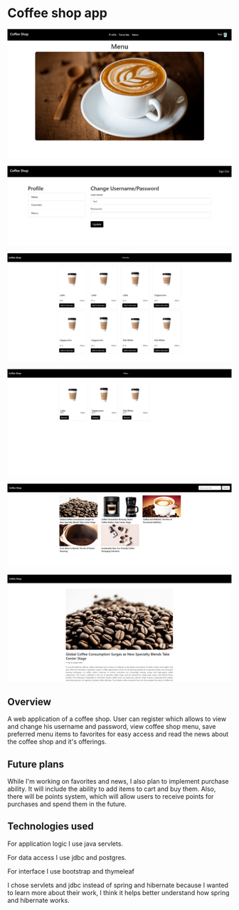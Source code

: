 # Coffee shop app

![Header home page image](./img/HomePage.png)

![Header profile page image](./img/ProfilePage.png)

![Header menu page image](./img/MenuPage.png)

![Header favorites page image](./img/FavoritesPage.png)

![Header news page image](./img/NewsPage.png)

![Header piece of news page image](./img/PieceOfNewsPage.png)

## Overview

A web application of a coffee shop. User can register which allows
to view and change his username and password, view coffee shop menu, 
save preferred menu items to favorites for easy access 
and read the news about the coffee shop and it's offerings.

## Future plans

While I'm working on favorites and news, I also plan to 
implement purchase ability. It will include the ability to add
items to cart and buy them. Also, there will be points system, which will
allow users to receive points for purchases and spend them in the future.

## Technologies used

For application logic I use java servlets.

For data access I use jdbc and postgres. 

For interface I use bootstrap and thymeleaf

I chose servlets and jdbc instead of spring and hibernate
because I wanted to learn more about their work, I think 
it helps better understand how spring and hibernate works.
